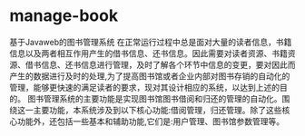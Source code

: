 # manage-book
基于Javaweb的图书管理系统
在正常运行过程中总是面对大量的读者信息，书籍信息以及两者相互作用产生的借书信息、还书信息。因此需要对读者资源、书籍资源、借书信息、还书信息进行管理，及时了解各个环节中信息的变更，要对因此而产生的数据进行及时的处理,为了提高图书馆或者企业内部对图书存销的自动化的管理，能够更快速的满足读者的要求，现对其设计相应的系统，以达到上述的目的。
图书管理系统的主要功能是实现图书馆图书借阅和归还的管理的自动化。围绕这一主要功能，本系统涉及到以下核心功能:借阅管理，归还管理。除了这些核心功能外，还包括一些基本和辅助功能,它们是:用户管理、图书馆参数管理等。
